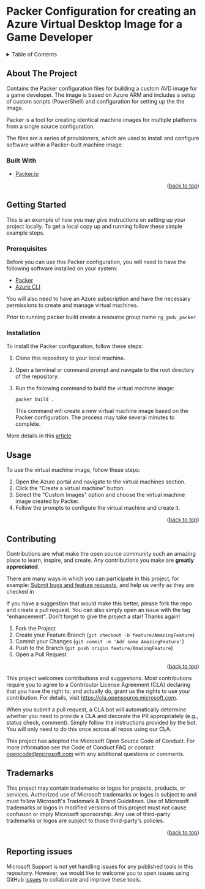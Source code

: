 # Packer Configuration for creating an Azure Virtual Desktop Image for a Game Developer
<!-- TABLE OF CONTENTS -->
<details>
  <summary>Table of Contents</summary>
  <ol>
    <li>
      <a href="#about-the-project">About The Project</a>
      <ul>
        <li><a href="#built-with">Built With</a></li>
      </ul>
    </li>
    <li>
      <a href="#getting-started">Getting Started</a>
      <ul>
        <li><a href="#prerequisites">Prerequisites</a></li>
        <li><a href="#installation">Installation</a></li>
      </ul>
    </li>
    <li><a href="#usage">Usage</a></li>
    <li><a href="#contributing">Contributing</a></li>
    <li><a href="#Trademarks">Trademarks</a></li>
    <li><a href="#Reportingissues">Reporting issues</a></li>
  </ol>
</details>



<!-- ABOUT THE PROJECT -->
## About The Project

Contains the Packer configuration files for building a custom AVD image for a game developer. The image is based on Azure ARM and includes a setup of custom scripts (PowerShell) and configuration for setting up the the image.

Packer is a tool for creating identical machine images for multiple platforms from a single source configuration.

The files are a series of provisioners, which are used to install and configure software within a Packer-built machine image.

### Built With

* [Packer.io](Packer-url)
<p align="right">(<a href="#readme-top">back to top</a>)</p>


<!-- GETTING STARTED -->
## Getting Started

This is an example of how you may give instructions on setting up your project locally.
To get a local copy up and running follow these simple example steps.

### Prerequisites

Before you can use this Packer configuration, you will need to have the following software installed on your system:

- [Packer](https://www.packer.io/)
- [Azure CLI](https://docs.microsoft.com/en-us/cli/azure/install-azure-cli)

You will also need to have an Azure subscription and have the necessary permissions to create and manage virtual machines.

Prior to running packer build create a resource group name `rg_gmdv_packer`

### Installation

To install the Packer configuration, follow these steps:

1. Clone this repository to your local machine.
2. Open a terminal or command prompt and navigate to the root directory of the repository.
3. Run the following command to build the virtual machine image:

   ```
   packer build .
   ```

   This command will create a new virtual machine image based on the Packer configuration. The process may take several minutes to complete.

More details in this [article](https://learn.microsoft.com/en-us/azure/virtual-machines/windows/build-image-with-packer)

<!-- USAGE EXAMPLES -->
## Usage

To use the virtual machine image, follow these steps:

1. Open the Azure portal and navigate to the virtual machines section.
2. Click the "Create a virtual machine" button.
3. Select the "Custom Images" option and choose the virtual machine image created by Packer.
4. Follow the prompts to configure the virtual machine and create it.

<p align="right">(<a href="#readme-top">back to top</a>)</p>



<!-- CONTRIBUTING -->
## Contributing

Contributions are what make the open source community such an amazing place to learn, inspire, and create. Any contributions you make are **greatly appreciated**.

There are many ways in which you can participate in this project, for example:
[Submit bugs and feature requests](https://github.com/Azure/avdaccelerator/issues), and help us verify as they are checked in

If you have a suggestion that would make this better, please fork the repo and create a pull request. You can also simply open an issue with the tag "enhancement".
Don't forget to give the project a star! Thanks again!

1. Fork the Project
2. Create your Feature Branch (`git checkout -b feature/AmazingFeature`)
3. Commit your Changes (`git commit -m 'Add some AmazingFeature'`)
4. Push to the Branch (`git push origin feature/AmazingFeature`)
5. Open a Pull Request

<p align="right">(<a href="#readme-top">back to top</a>)</p>

This project welcomes contributions and suggestions. Most contributions require you to agree to a Contributor License Agreement (CLA) declaring that you have the right to, and actually do, grant us the rights to use your contribution. For details, visit https://cla.opensource.microsoft.com.

When you submit a pull request, a CLA bot will automatically determine whether you need to provide a CLA and decorate the PR appropriately (e.g., status check, comment). Simply follow the instructions provided by the bot. You will only need to do this once across all repos using our CLA.

This project has adopted the Microsoft Open Source Code of Conduct. For more information see the Code of Conduct FAQ or contact opencode@microsoft.com with any additional questions or comments.

<!-- LICENSE -->
## Trademarks

This project may contain trademarks or logos for projects, products, or services. Authorized use of Microsoft trademarks or logos is subject to and must follow Microsoft's Trademark & Brand Guidelines. Use of Microsoft trademarks or logos in modified versions of this project must not cause confusion or imply Microsoft sponsorship. Any use of third-party trademarks or logos are subject to those third-party's policies.

<p align="right">(<a href="#readme-top">back to top</a>)</p>

## Reporting issues
Microsoft Support is not yet handling issues for any published tools in this repository. However, we would like to welcome you to open issues using GitHub [issues](https://github.com/Azure/avdaccelerator/issues) to collaborate and improve these tools.

<!-- MARKDOWN LINKS & IMAGES -->
<!-- https://www.markdownguide.org/basic-syntax/#reference-style-links -->
[Packer.io]: https://www.packer.io

